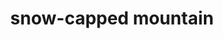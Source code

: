 ---
layout: smileys&emotion
title: snow-capped mountain
emoji: snow_capped_mountain
permalink: 🏔.html
image: assets/img/3moji/snow_capped_mountain.png
---